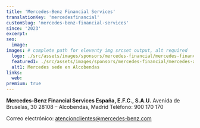 ```yaml
---
title: 'Mercedes-Benz Financial Services'
translationKey: 'mercedesfinancial'
customSlug: 'mercedes-benz-financial-services'
since: '2023'
excerpt:
seo:
  image:
images: # complete path for eleventy img srcset output, alt required
  logo: ./src/assets/images/sponsors/mercedes-financial/mercedes-financial-logo.png
  featured1: ./src/assets/images/sponsors/mercedes-financial/mercedes-alcobendas.jpg
  alt1: Mercedes sede en Alcobendas
links:
  web:
premium: true
---
```


**Mercedes-Benz Financial Services España, E.F.C., S.A.U.**
Avenida de Bruselas, 30
28108 – Alcobendas, Madrid
Teléfono: 900 170 170

Correo electrónico: atencionclientes@mercedes-benz.com
